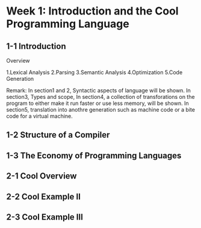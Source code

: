 # Week 1: Introduction and the Cool Programming Language

## 1-1 Introduction

Overview

1.Lexical Analysis
2.Parsing
3.Semantic Analysis
4.Optimization
5.Code Generation

Remark: In section1 and 2, Syntactic aspects of language will be shown. In section3, Types and scope, In section4, a collection of transforations on the program to either make it run faster or use less memory, will be shown. In section5, translation into anothre generation such as machine code or a bite code for a virtual machine.


## 1-2 Structure of a Compiler



## 1-3 The Economy of Programming Languages

## 2-1 Cool Overview


## 2-2 Cool Example Ⅱ


## 2-3 Cool Example Ⅲ



